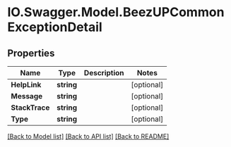 # IO.Swagger.Model.BeezUPCommonExceptionDetail
## Properties

Name | Type | Description | Notes
------------ | ------------- | ------------- | -------------
**HelpLink** | **string** |  | [optional] 
**Message** | **string** |  | [optional] 
**StackTrace** | **string** |  | [optional] 
**Type** | **string** |  | [optional] 

[[Back to Model list]](../README.md#documentation-for-models) [[Back to API list]](../README.md#documentation-for-api-endpoints) [[Back to README]](../README.md)

